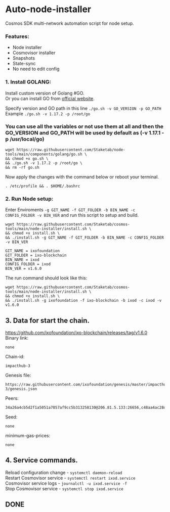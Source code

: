 # Auto-node-installer
Cosmos SDK multi-network automation script for node setup.  
### Features:  
- Node installer
- Cosmovisor installer
- Snapshots
- State-sync
- No need to edit config

### 1. Install GOLANG:
Install custom version of Golang #GO.  
Or you can install GO from [official website](https://golang.org/doc/install).  

Specify version and GO path in this line `./go.sh -v GO_VERSION -p GO_PATH`  
Example `./go.sh -v 1.17.2 -p /root/go`  

### You can use all the variables or not use them at all and then the GO_VERSION and GO_PATH will be used by default as (-v 1.17.1 -p /usr/local/go)  

```
wget https://raw.githubusercontent.com/Staketab/node-tools/main/components/golang/go.sh \
&& chmod +x go.sh \
&& ./go.sh -v 1.17.2 -p /root/go \
&& rm -rf go.sh
```
Now apply the changes with the command below or reboot your terminal.  
```
. /etc/profile && . $HOME/.bashrc
```

### 2. Run Node setup:
Enter Enviroments `-g GIT_NAME -f GIT_FOLDER -b BIN_NAME -c CONFIG_FOLDER -v BIN_VER` and run this script to setup and build.  
```
wget https://raw.githubusercontent.com/Staketab/cosmos-tools/main/node-installer/install.sh \
&& chmod +x install.sh \
&& ./install.sh -g GIT_NAME -f GIT_FOLDER -b BIN_NAME -c CONFIG_FOLDER -v BIN_VER
```
`GIT_NAME = ixofoundation`  
`GIT_FOLDER = ixo-blockchain`  
`BIN_NAME = ixod`  
`CONFIG_FOLDER = ixod`  
`BIN_VER = v1.6.0`

The run command should look like this:
```
wget https://raw.githubusercontent.com/Staketab/cosmos-tools/main/node-installer/install.sh \
&& chmod +x install.sh \
&& ./install.sh -g ixofoundation -f ixo-blockchain -b ixod -c ixod -v v1.6.0
```

## 3. Data for start the chain. 
https://github.com/ixofoundation/ixo-blockchain/releases/tag/v1.6.0  
Binary link:
```
none
```
Chain-id:
```
impacthub-3
```  
Genesis file:
```
https://raw.githubusercontent.com/ixofoundation/genesis/master/impacthub-3/genesis.json
```
Peers:
```
34a26a4cb5d2f1a5051a7057af9cc5b313258130@206.81.5.133:26656,c48aa4ac28d33f874f1884e04e2e60ce7f724709@176.9.80.46:36656,cbe8c6a5a77f861db8edb1426b734f2cf1fa4020@18.166.133.210:26656,36e4738c7efcf353d3048e5e6073406d045bae9d@80.64.208.42:26656,f0d4546fa5e0c2d84a4244def186b9da3c12ba1a@46.166.138.214:26656,c95af93f0386f8e19e65997262c9f874d1901dc5@18.163.242.188:26656
```
Seed:
```
none
```
minimum-gas-prices:
```
none
```

## 4. Service commands.
Reload configuration change - `systemctl daemon-reload`  
Restart Cosmovisor service - `systemctl restart ixod.service`  
Cosmovisor service logs - `journalctl -u ixod.service -f`  
Stop Cosmovisor service - `systemctl stop ixod.service`  

## DONE
